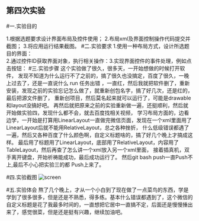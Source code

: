 ## 第四次实验 


#一.实验目的 

1.根据选题要求设计界面布局及控件使用；
2.布局xml及界面控制操作代码提交并截图；
3.将应用运行结果截图。
#二.实验要求 
1.使用一种布局方式，设计所选题目的界面：  
2.通过控件ID获取界面对象，执行相关操作：3.实现界面控件的事件处理，例如点击按钮：
#三.实验步骤 
这个实验做了很久，很多天，一开始想做的时候打开软件，
发现不知道为什么运行不了之前的，搞了很久也没搞定，百度了很久，一晚上过去了，还是一直说什么 run 任务出错
，一直红，然后我就把软件删了，重新安装，发现之前的实验忘记怎么做了，就重新创包名字，搞了好几次，还是红的，最后把源文件删了，
重新创项目，然后莫名起来就可以运行了，可能是drawable 和layout没搞好吧。
再然后就把原来之前的实验重新做一遍，还挺顺利，然后就开始做实验四，发现什么都不会，就去百度找相关视频，
学习布局方面的，边看边学，一开始是打算用LinearLayout一直做完微信页面，发现在一个xml里面用了LinearLayout后就不能用RelativeLayout，总之各种挫折，
什么低级错误都遇了一遍，然后又各种百度了什么颜色啊，自定义标题啥的，搞了好几个晚上才搞成这样。
最后用了标题用了LinearLayout，底部用了RelativeLayout，内容用了TableLayout，然后再查了怎么讲一个xml放入另一个xml里面，
接着插真机，双手离开键盘，开始祈祷能成功，最后成功运行了。
然后git bash push一直Push不上,最后不小心把实验三的都
Push上来了。


#四.实验截图 
![screen](https://github.com/Moshaojia/android-labs-2018/blob/master/soft1614080902405/a4/206849978277156162.jpg) 

 
#五.实验体会 
熬了几个晚上，才从一个小白到了现在做了一点菜鸟的东西，学是学到了很多很多，但是还是不熟悉，得多练。基本什么错误都遇到了，这个微信的自定义标题是花了我最多时间的，一直想把它居中一直搞不定，后面还是慢慢捶出来了，感觉很菜，但是还是挺有兴趣，继续加油吧。
